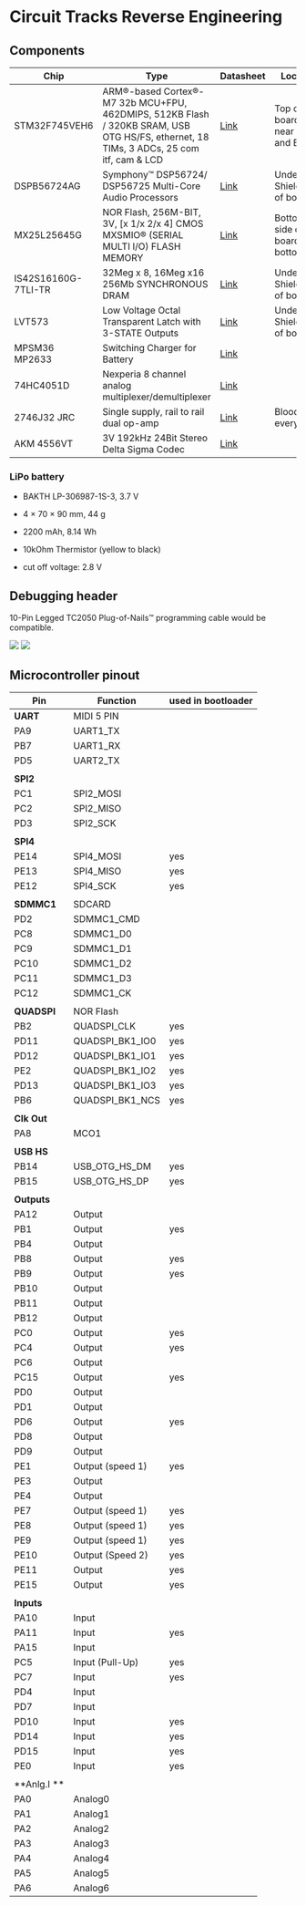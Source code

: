 # Circuit Tracks Reverse Engineering
## Components
| Chip                | Type                                                                                                                                             | Datasheet                                                                                                       | Location                                 |
| ------------------- | ------------------------------------------------------------------------------------------------------------------------------------------------ | --------------------------------------------------------------------------------------------------------------- | ---------------------------------------- |
| STM32F745VEH6       | ARM®-based Cortex®-M7 32b MCU+FPU, 462DMIPS, 512KB Flash / 320KB SRAM, USB OTG HS/FS, ethernet, 18 TIMs, 3 ADCs, 25 com itf, cam & LCD | [Link](https://www.st.com/resource/en/datasheet/stm32f745ve.pdf)                                          | Top of board, right near USB and Battery |
| DSPB56724AG         | Symphony™ DSP56724/ DSP56725 Multi-Core Audio Processors                                                                                         | [Link](https://www.mouser.com/datasheet/2/302/DSP56724EC-3138382.pdf)                                           | Under RF Shield, top of board            |
| MX25L25645G         | NOR Flash, 256M-BIT, 3V, [x 1/x 2/x 4] CMOS MXSMIO® (SERIAL MULTI I/O) FLASH MEMORY                                                                          | [Link](https://www.mxic.com.tw/Lists/Datasheet/Attachments/8906/MX25L25645G,%203V,%20256Mb,%20v2.0.pdf)         | Bottom side of board, bottom left        |
| IS42S16160G-7TLI-TR | 32Meg x 8, 16Meg x16 256Mb SYNCHRONOUS DRAM                                                                                                      | [Link](https://www.mouser.com/datasheet/2/198/42_45S83200G_16160G-258274.pdf)                                   | Under RF Shield, top of board            |
| LVT573              | Low Voltage Octal Transparent Latch with 3-STATE Outputs                                                                                         | [Link](https://www.mouser.com/datasheet/2/149/74lvt573-289200.pdf)                                              | Under RF Shield, top of board            |
| MPSM36 MP2633       | Switching Charger for Battery                                                                                                                    | [Link](https://www.monolithicpower.com/en/mp2633.html)                                                          |                                          |
| 74HC4051D           | Nexperia 8 channel analog multiplexer/demultiplexer                                                                                              | [Link](https://assets.nexperia.com/documents/data-sheet/74HC_HCT4051.pdf)                                       |                                          |
| 2746J32 JRC         | Single supply, rail to rail dual op-amp                                                                                                          | [Link](https://www.nisshinbo-microdevices.co.jp/en/pdf/datasheet/NJM2746_E.pdf)                                 | Bloody everywhere                        |
| AKM 4556VT          | 3V 192kHz 24Bit Stereo Delta Sigma Codec                                                                                                         | [Link](https://www.akm.com/content/dam/documents/products/audio/audio-codec/ak4556vt/ak4556vt-en-datasheet.pdf) |                                          |

### LiPo battery

* BAKTH LP-306987-1S-3, 3.7 V

* 4 × 70 × 90 mm, 44 g

* 2200 mAh, 8.14 Wh

* 10kOhm Thermistor (yellow to black)

* cut off voltage: 2.8 V

  

## Debugging header
10-Pin Legged TC2050 Plug-of-Nails™ programming cable would be compatible.

<image  src="./Documentation/Diagrams/debugHeader.svg">
<image  src="./Documentation/Mainboard-Photos/j3_debug_port.png">

## Microcontroller pinout
| **Pin**     | **Function**        | **used in bootloader** |
|-------------|---------------------|------------------------|
| **UART**    | MIDI 5 PIN          |     |
| PA9         | UART1_TX            |     |
| PB7         | UART1_RX            |     |
| PD5         | UART2_TX            |     |
|             |                     |     |
| **SPI2**    |                     |     |                         
| PC1         | SPI2_MOSI           |     |
| PC2         | SPI2_MISO           |     |
| PD3         | SPI2_SCK            |     |
|             |                     |     |
| **SPI4**    |                     |     |
| PE14        | SPI4_MOSI           | yes |
| PE13        | SPI4_MISO           | yes |
| PE12        | SPI4_SCK            | yes |
|             |                     |     |
| **SDMMC1**  | SDCARD              |     |
| PD2         | SDMMC1_CMD          |     |
| PC8         | SDMMC1_D0           |     |
| PC9         | SDMMC1_D1           |     |
| PC10        | SDMMC1_D2           |     |
| PC11        | SDMMC1_D3           |     |
| PC12        | SDMMC1_CK           |     | 
|             |                     |     |
| **QUADSPI** | NOR Flash           |     |
| PB2         | QUADSPI_CLK         | yes |
| PD11        | QUADSPI_BK1_IO0     | yes |
| PD12        | QUADSPI_BK1_IO1     | yes |
| PE2         | QUADSPI_BK1_IO2     | yes |
| PD13        | QUADSPI_BK1_IO3     | yes |
| PB6         | QUADSPI_BK1_NCS     | yes |
|             |                     |     |
| **Clk Out** |                     |     |
| PA8         | MCO1                |     |
|             |                     |     |
| **USB HS**  |                     |     |
| PB14        | USB_OTG_HS_DM       | yes |
| PB15        | USB_OTG_HS_DP       | yes |
|             |                     |     |
| **Outputs** |                     |     |
| PA12        | Output              |     |
| PB1         | Output              | yes |
| PB4         | Output              |     |
| PB8         | Output              | yes |
| PB9         | Output              | yes |
| PB10        | Output              |     |
| PB11        | Output              |     |
| PB12        | Output              |     |
| PC0         | Output              | yes |
| PC4         | Output              | yes |
| PC6         | Output              |     |
| PC15        | Output              | yes |
| PD0         | Output              |     |
| PD1         | Output              |     |
| PD6         | Output              | yes |
| PD8         | Output              |     |
| PD9         | Output              |     |
| PE1         | Output (speed 1)    | yes |
| PE3         | Output              |     |
| PE4         | Output              |     |
| PE7         | Output (speed 1)    | yes |
| PE8         | Output (speed 1)    | yes |
| PE9         | Output (speed 1)    | yes |
| PE10        | Output (Speed 2)    | yes |
| PE11        | Output              | yes |
| PE15        | Output              | yes |
|             |                     |     |
| **Inputs**  |                     |     |
| PA10        | Input               |     |
| PA11        | Input               | yes |
| PA15        | Input               |     |
| PC5         | Input (Pull-Up)     | yes |
| PC7         | Input               | yes |
| PD4         | Input               |     |
| PD7         | Input               |     |
| PD10        | Input               | yes |
| PD14        | Input               | yes |
| PD15        | Input               | yes |
| PE0         | Input               | yes |
|             |                     |     |
| **Anlg.I ** |                     |     |
| PA0         | Analog0             |     |
| PA1         | Analog1             |     |
| PA2         | Analog2             |     |
| PA3         | Analog3             |     |
| PA4         | Analog4             |     |
| PA5         | Analog5             |     |
| PA6         | Analog6             |     |
